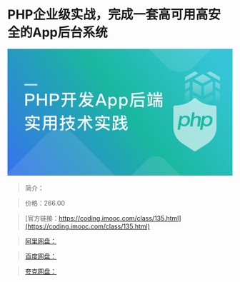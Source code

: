 # PHP企业级实战，完成一套高可用高安全的App后台系统

![img](../../assets/5fcdf60a098adc9f05400304.png)

> 简介：

> 价格：266.00

> [官方链接：https://coding.imooc.com/class/135.html](https://coding.imooc.com/class/135.html)

> [阿里网盘：]()

> [百度网盘：]()

> [夸克网盘：]()
